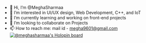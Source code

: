 - 👋 Hi, I’m @MeghaSharmaa
- 👀 I’m interested in UI/UX design, Web Development, C++, and IoT
- 🌱 I’m currently learning and working on front-end projects
- 💞️ I’m looking to collaborate on Projects
- 📫 How to reach me: mail id - megha9601@gmail.com
[![@meghasharmaa's Holopin board](https://holopin.io/api/user/board?user=meghasharmaa)](https://holopin.io/@meghasharmaa)


